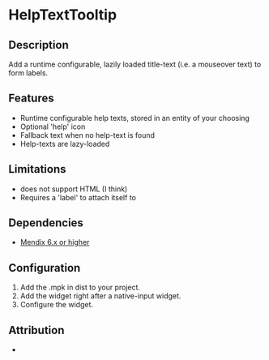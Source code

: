 HelpTextTooltip
=============

## Description
Add a runtime configurable, lazily loaded title-text (i.e. a mouseover text) to form labels.

## Features
* Runtime configurable help texts, stored in an entity of your choosing
* Optional 'help' icon
* Fallback text when no help-text is found
* Help-texts are lazy-loaded

## Limitations
* does not support HTML (I think)
* Requires a 'label' to attach itself to

## Dependencies

- [Mendix 6.x or higher](https://appstore.mendix.com/)

## Configuration

1. Add the .mpk in dist to your project.
2. Add the widget right after a native-input widget.
3. Configure the widget.

## Attribution
* 